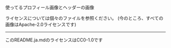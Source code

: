 使ってるプロフィール画像とヘッダーの画像

ライセンスについては個々のファイルを参照ください。
(今のところ、すべての画像はApache-2.0ライセンスです)
_____
このREADME.ja.mdのライセンスはCC0-1.0です
